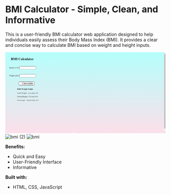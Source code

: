 # BMI Calculator - Simple, Clean, and Informative
 This is a user-friendly BMI calculator web application designed to help individuals easily assess their Body Mass Index (BMI). It provides a clear and concise way to calculate BMI based on weight and height inputs.

 ![BMI Calculator](<BMI Calc.png>)
 ![bmi (2)](https://github.com/Abhishek-Singh2609/BMI-Calculator/assets/76973944/a552bf54-88cb-468b-b965-208c9fd820af)
![bmi](https://github.com/Abhishek-Singh2609/BMI-Calculator/assets/76973944/b6bab46e-28d4-4bcd-8617-e69594385ac2)

 **Benefits:**

- Quick and Easy
- User-Friendly Interface
- Informative

**Built with:**

- HTML, CSS, JavaScript
